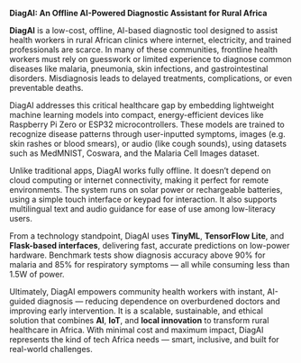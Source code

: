 **DiagAI: An Offline AI-Powered Diagnostic Assistant for Rural Africa**

**DiagAI** is a low-cost, offline, AI-based diagnostic tool designed to assist health workers in rural African clinics where internet, electricity, and trained professionals are scarce. In many of these communities, frontline health workers must rely on guesswork or limited experience to diagnose common diseases like malaria, pneumonia, skin infections, and gastrointestinal disorders. Misdiagnosis leads to delayed treatments, complications, or even preventable deaths.

DiagAI addresses this critical healthcare gap by embedding lightweight machine learning models into compact, energy-efficient devices like Raspberry Pi Zero or ESP32 microcontrollers. These models are trained to recognize disease patterns through user-inputted symptoms, images (e.g. skin rashes or blood smears), or audio (like cough sounds), using datasets such as MedMNIST, Coswara, and the Malaria Cell Images dataset.

Unlike traditional apps, DiagAI works fully offline. It doesn’t depend on cloud computing or internet connectivity, making it perfect for remote environments. The system runs on solar power or rechargeable batteries, using a simple touch interface or keypad for interaction. It also supports multilingual text and audio guidance for ease of use among low-literacy users.

From a technology standpoint, DiagAI uses **TinyML**, **TensorFlow Lite**, and **Flask-based interfaces**, delivering fast, accurate predictions on low-power hardware. Benchmark tests show diagnosis accuracy above 90% for malaria and 85% for respiratory symptoms — all while consuming less than 1.5W of power.

Ultimately, DiagAI empowers community health workers with instant, AI-guided diagnosis — reducing dependence on overburdened doctors and improving early intervention. It is a scalable, sustainable, and ethical solution that combines **AI**, **IoT**, and **local innovation** to transform rural healthcare in Africa. With minimal cost and maximum impact, DiagAI represents the kind of tech Africa needs — smart, inclusive, and built for real-world challenges.
